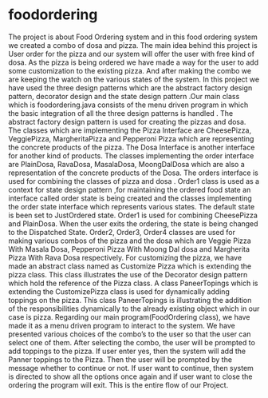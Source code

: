# foodordering
The project is about Food Ordering system and in this food ordering system we created a combo of dosa and pizza. The main idea behind this project is User order for the pizza and our system will offer the user with free kind of dosa. As the pizza is being ordered we have made a way for the user to add some customization to the existing pizza. And after making the combo we are keeping the watch on the various states of the system. In this project we have used the three design patterns which are the abstract factory design pattern, decorator design and the state design pattern .Our main class which is foodordering.java consists of the menu driven program in which the basic integration of all the three design patterns is handled . The abstract factory design pattern is used for creating the pizzas and dosa. The classes which are implementing the Pizza Interface are CheesePizza, VeggiePizza, MargheritaPizza and Pepperoni Pizza which are representing the concrete products of the pizza. The Dosa Interface is another interface for another kind of products. The classes implementing the order interface are PlainDosa, RavaDosa, MasalaDosa, MoongDalDosa which are also a representation of the concrete products of the Dosa. The orders interface is used for combining the classes of pizza and dosa . Order1 class is used as a context for state design pattern ,for maintaining the ordered food state an interface called order state is being created and the classes implementing the order state interface which represents various states. The default state is been set to JustOrdered state. Order1 is used for combining CheesePizza and PlainDosa. When the user exits the ordering, the state is being changed to the Dispatched State. Order2, Order3, Order4 classes are used for making various combos of the pizza and the dosa which are Veggie Pizza With Masala Dosa, Pepperoni Pizza With Moong Dal dosa and Margherita Pizza With Rava Dosa respectively. For customizing the pizza, we have made an abstract class named as Customize Pizza which is extending the pizza class. This class illustrates the use of the Decorator design pattern which hold the reference of the Pizza class. A class PaneerTopings which is extending the CustomizePizza class is used for dynamically adding toppings on the pizza. This class PaneerTopings is illustrating the addition of the responsibilities dynamically to the already existing object which in our case is pizza. Regarding our main program(FoodOrdering class), we have made it as a menu driven program to interact to the system. We have presented various choices of the combo’s to the user so that the user can select one of them. After selecting the combo, the user will be prompted to add toppings to the pizza. If user enter yes, then the system will add the Panner toppings to the Pizza. Then the user will be prompted by the message whether to continue or not. If user want to continue, then system is directed to show all the options once again and if user want to close the ordering the program will exit. This is the entire flow of our Project.
